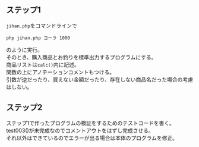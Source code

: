 ## ステップ1
`jihan.php`をコマンドラインで
```
php jihan.php コーラ 1000
```
のように実行。  
そのとき、購入商品とお釣りを標準出力するプログラムにする。  
商品リストは`calc()`内に記述。  
関数の上にアノテーションコメントもつける。  
引数が逆だったり、買えない金額だったり、存在しない商品名だった場合の考慮はしない。

## ステップ2
ステップ1で作ったプログラムの検証をするためのテストコードを書く。  
test003()が未完成なのでコメントアウトをはずし完成させる。  
それ以外はできているのでエラーが出る場合は本体のプログラムを修正。  
